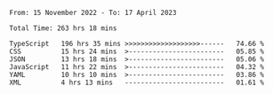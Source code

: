 <!-- <div align="center">
  
  ![](https://raw.githubusercontent.com/iaizawa0623/github-stats/master/generated/overview.svg#gh-dark-mode-only)
  ![](https://raw.githubusercontent.com/iaizawa0623/github-stats/master/generated/overview.svg#gh-light-mode-only)
  ![](https://raw.githubusercontent.com/iaizawa0623/github-stats/master/generated/languages.svg#gh-dark-mode-only)
  ![](https://raw.githubusercontent.com/iaizawa0623/github-stats/master/generated/languages.svg#gh-light-mode-only)

</div> -->


<!--
<a href="https://github.com/anuraghazra/github-readme-stats">
  <img src="https://github-readme-stats.vercel.app/api?username=iaizawa0623&show_icons=true&count_private=true&theme=dracula&line_height=40" />
  <img src="https://github-readme-stats.vercel.app/api/top-langs/?username=iaizawa0623&count_private=true&theme=dracula" />
</a>

***
-->

<!--START_SECTION:waka-->

```text
From: 15 November 2022 - To: 17 April 2023

Total Time: 263 hrs 18 mins

TypeScript   196 hrs 35 mins >>>>>>>>>>>>>>>>>>>------   74.66 %
CSS          15 hrs 24 mins  >------------------------   05.85 %
JSON         13 hrs 18 mins  >------------------------   05.06 %
JavaScript   11 hrs 22 mins  >------------------------   04.32 %
YAML         10 hrs 10 mins  >------------------------   03.86 %
XML          4 hrs 13 mins   -------------------------   01.61 %
```

<!--END_SECTION:waka-->
